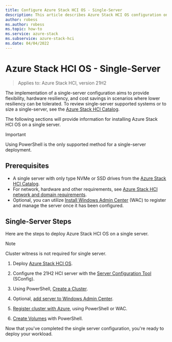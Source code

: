 ```yaml
---
title: Configure Azure Stack HCI OS - Single-Server 
description: This article describes Azure Stack HCI OS configuration on a single server
author: robess
ms.author: robess
ms.topic: how-to
ms.service: azure-stack
ms.subservice: azure-stack-hci
ms.date: 04/04/2022
---
```


# **Azure Stack HCI OS - Single-Server**
> Applies to: Azure Stack HCI, version 21H2

The implementation of a single-server configuration aims to provide flexibility, hardware resiliency, and cost savings in scenarios where lower  resiliency can be tolerated. To review single-server supported systems or to size a single-server, see the [Azure Stack HCI Catalog](https://hcicatalog.azurewebsites.net/#/).

The following sections will provide information for installing Azure Stack HCI OS on a single server.

> [!IMPORTANT]
> Using PowerShell is the only supported method for a single-server deployment.
## **Prerequisites**

- A single server with only type NVMe or SSD drives from the [Azure Stack HCI Catalog](https://hcicatalog.azurewebsites.net/#/catalog).
- For network, hardware and other requirements, see [Azure Stack HCI network and domain requirements](../deploy/operating-system.md#determine-hardware-and-network-requirements).
- Optional, you can utilize [Install Windows Admin Center](/windows-server/manage/windows-admin-center/deploy/install) (WAC) to register and manage the server once it has been configured.

## **Single-Server Steps**

Here are the steps to deploy Azure Stack HCI OS on a single server.
> [!NOTE]
> Cluster witness is not required for single server.

1. Deploy [Azure Stack HCI OS](../deploy/operating-system.md#manual-deployment).
2. Configure the 21H2 HCI server with the [Server Configuration Tool](/windows-server/administration/server-core/server-core-sconfig) (SConfig).
3. Using PowerShell, [Create a Cluster](../deploy/create-cluster-powershell.md).
4. Optional, [add server to Windows Admin Center](/windows-server/manage/windows-admin-center/use/manage-servers#adding-a-server-to-windows-admin-center).

5. [Register cluster with Azure](../deploy/register-with-azure.md), using PowerShell or WAC.
6. [Create Volumes]() with PowerShell.

Now that you've completed the single server configuration, you're ready to deploy your workload.
